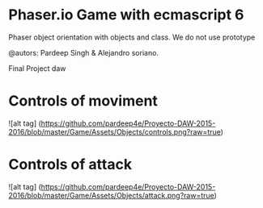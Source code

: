 # Phaser.io Game with ecmascript 6 
Phaser object orientation with objects and class.
We do not use prototype

@autors: Pardeep Singh & Alejandro soriano.

Final Project daw
# Controls of moviment 
![alt tag] (https://github.com/pardeep4e/Proyecto-DAW-2015-2016/blob/master/Game/Assets/Objects/controls.png?raw=true)

# Controls of attack 
![alt tag] (https://github.com/pardeep4e/Proyecto-DAW-2015-2016/blob/master/Game/Assets/Objects/attack.png?raw=true)
